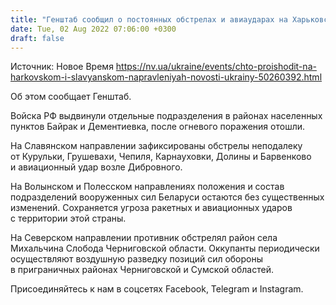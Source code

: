 ```yaml
---
title: "Генштаб сообщил о постоянных обстрелах и авиаударах на Харьковском и Славянском направлениях"
date: Tue, 02 Aug 2022 07:06:00 +0300
draft: false
---
```

Источник: Новое Время https://nv.ua/ukraine/events/chto-proishodit-na-harkovskom-i-slavyanskom-napravleniyah-novosti-ukrainy-50260392.html


Об этом сообщает Генштаб.

Войска РФ выдвинули отдельные подразделения в районах населенных пунктов Байрак и Дементиевка, после огневого поражения отошли.

На Славянском направлении зафиксированы обстрелы неподалеку от Курульки, Грушевахи, Чепиля, Карнауховки, Долины и Барвенково и авиационный удар возле Дибровного.

На Волынском и Полесском направлениях положения и состав подразделений вооруженных сил Беларуси остаются без существенных изменений. Сохраняется угроза ракетных и авиационных ударов с территории этой страны.

На Северском направлении противник обстрелял район села Михальчина Слобода Черниговской области. Оккупанты периодически осуществляют воздушную разведку позиций сил обороны в приграничных районах Черниговской и Сумской областей.

Присоединяйтесь к нам в соцсетях Facebook, Telegram и Instagram.
